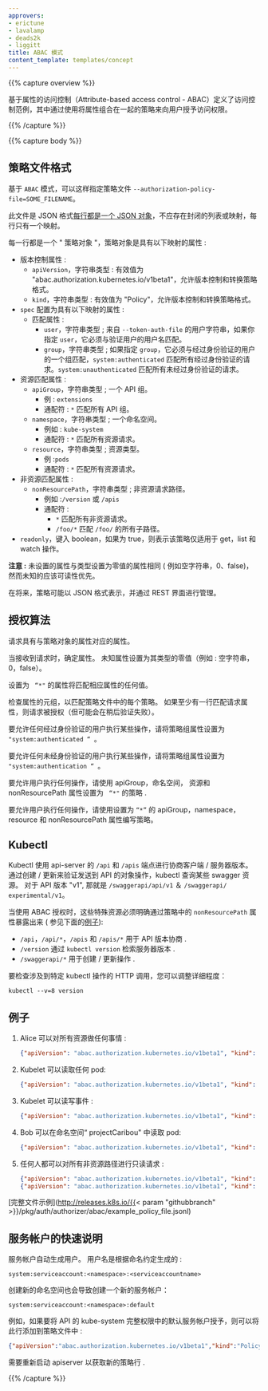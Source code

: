 ```yaml
---
approvers:
- erictune
- lavalamp
- deads2k
- liggitt
title: ABAC 模式
content_template: templates/concept
---
```


{{% capture overview %}}

基于属性的访问控制（Attribute-based access control - ABAC）定义了访问控制范例，其中通过使用将属性组合在一起的策略来向用户授予访问权限。

{{% /capture %}}

{{% capture body %}}

## 策略文件格式

基于 `ABAC` 模式，可以这样指定策略文件 `--authorization-policy-file=SOME_FILENAME`。

此文件是 JSON 格式[每行都是一个 JSON 对象](http://jsonlines.org/)，不应存在封闭的列表或映射，每行只有一个映射。

每一行都是一个 " 策略对象 "，策略对象是具有以下映射的属性 :

  - 版本控制属性 :
    - `apiVersion`，字符串类型 : 有效值为 "abac.authorization.kubernetes.io/v1beta1"，允许版本控制和转换策略格式。
    - `kind`，字符串类型 : 有效值为 "Policy"，允许版本控制和转换策略格式。
  - `spec` 配置为具有以下映射的属性 :
    - 匹配属性 :
      - `user`，字符串类型 ; 来自 `--token-auth-file` 的用户字符串，如果你指定 `user`，它必须与验证用户的用户名匹配。
      - `group`，字符串类型 ; 如果指定 `group`，它必须与经过身份验证的用户的一个组匹配，`system:authenticated` 匹配所有经过身份验证的请求。`system:unauthenticated` 匹配所有未经过身份验证的请求。
  - 资源匹配属性 :
    - `apiGroup`，字符串类型 ; 一个 API 组。
      - 例 : `extensions`
      - 通配符 : `*` 匹配所有 API 组。
    - `namespace`，字符串类型 ; 一个命名空间。
      - 例如 : `kube-system`
      - 通配符 : `*` 匹配所有资源请求。
    - `resource`，字符串类型 ; 资源类型。
      - 例 :`pods`
      - 通配符 : `*` 匹配所有资源请求。
  - 非资源匹配属性 :
    - `nonResourcePath`，字符串类型 ; 非资源请求路径。
      - 例如 :`/version` 或 `/apis`
      - 通配符 :
        - `*` 匹配所有非资源请求。
        - `/foo/*` 匹配 `/foo/` 的所有子路径。
  - `readonly`，键入 boolean，如果为 true，则表示该策略仅适用于 get，list 和 watch 操作。

**注意 :** 未设置的属性与类型设置为零值的属性相同 ( 例如空字符串，0、false)，然而未知的应该可读性优先。

在将来，策略可能以 JSON 格式表示，并通过 REST 界面进行管理。

## 授权算法

请求具有与策略对象的属性对应的属性。

当接收到请求时，确定属性。 未知属性设置为其类型的零值（例如 : 空字符串，0，false）。

设置为 ` “*"` 的属性将匹配相应属性的任何值。

检查属性的元组，以匹配策略文件中的每个策略。 如果至少有一行匹配请求属性，则请求被授权（但可能会在稍后验证失败）。

要允许任何经过身份验证的用户执行某些操作，请将策略组属性设置为 `"system:authenticated “ `。

要允许任何未经身份验证的用户执行某些操作，请将策略组属性设置为 `"system:authentication “ `。

要允许用户执行任何操作，请使用 apiGroup，命名空间，
资源和 nonResourcePath 属性设置为 ` “*"` 的策略 .

要允许用户执行任何操作，请使用设置为 ` “*” ` 的 apiGroup，namespace，resource 和 nonResourcePath 属性编写策略。

## Kubectl

Kubectl 使用 api-server 的 `/api` 和 `/apis` 端点进行协商客户端 / 服务器版本。 通过创建 / 更新来验证发送到 API 的对象操作，kubectl 查询某些 swagger 资源。 对于 API 版本 "v1", 那就是 `/swaggerapi/api/v1` ＆ `/swaggerapi/ experimental/v1`。

当使用 ABAC 授权时，这些特殊资源必须明确通过策略中的 `nonResourcePath` 属性暴露出来 ( 参见下面的[例子](#examples)):

* `/api`，`/api/*`，`/apis` 和 `/apis/*` 用于 API 版本协商 .
* `/version` 通过 `kubectl version` 检索服务器版本 .
* `/swaggerapi/*` 用于创建 / 更新操作 .

要检查涉及到特定 kubectl 操作的 HTTP 调用，您可以调整详细程度：

    kubectl --v=8 version

## 例子

1. Alice 可以对所有资源做任何事情 :

    ```json
    {"apiVersion": "abac.authorization.kubernetes.io/v1beta1", "kind": "Policy", "spec": {"user": "alice", "namespace": "*", "resource": "*", "apiGroup": "*"}}
    ```
2. Kubelet 可以读取任何 pod:

    ```json
    {"apiVersion": "abac.authorization.kubernetes.io/v1beta1", "kind": "Policy", "spec": {"user": "kubelet", "namespace": "*", "resource": "pods", "readonly": true}}
    ```
3. Kubelet 可以读写事件 :

    ```json
    {"apiVersion": "abac.authorization.kubernetes.io/v1beta1", "kind": "Policy", "spec": {"user": "kubelet", "namespace": "*", "resource": "events"}}
    ```
4. Bob 可以在命名空间“ projectCaribou" 中读取 pod:

    ```json
    {"apiVersion": "abac.authorization.kubernetes.io/v1beta1", "kind": "Policy", "spec": {"user": "bob", "namespace": "projectCaribou", "resource": "pods", "readonly": true}}
    ```
5. 任何人都可以对所有非资源路径进行只读请求 :

    ```json
    {"apiVersion": "abac.authorization.kubernetes.io/v1beta1", "kind": "Policy", "spec": {"group": "system:authenticated", "readonly": true, "nonResourcePath": "*"}}
    {"apiVersion": "abac.authorization.kubernetes.io/v1beta1", "kind": "Policy", "spec": {"group": "system:unauthenticated", "readonly": true, "nonResourcePath": "*"}}
    ```

[完整文件示例](http://releases.k8s.io/{{< param "githubbranch" >}}/pkg/auth/authorizer/abac/example_policy_file.jsonl)

## 服务帐户的快速说明

服务帐户自动生成用户。 用户名是根据命名约定生成的 :

```shell
system:serviceaccount:<namespace>:<serviceaccountname>
```
创建新的命名空间也会导致创建一个新的服务帐户：

```shell
system:serviceaccount:<namespace>:default
```

例如，如果要将 API 的 kube-system 完整权限中的默认服务帐户授予，则可以将此行添加到策略文件中 :

```json
{"apiVersion":"abac.authorization.kubernetes.io/v1beta1","kind":"Policy","spec":{"user":"system:serviceaccount:kube-system:default","namespace":"*","resource":"*","apiGroup":"*"}}
```

需要重新启动 apiserver 以获取新的策略行 .

{{% /capture %}}

